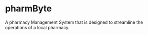 # pharmByte
A pharmacy Management System that is designed to streamline  the operations of a local pharmacy.
